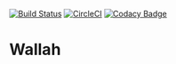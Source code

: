 [![Build Status](https://travis-ci.org/Crazy-Marvin/Wallah.svg?branch=master)](https://travis-ci.org/Crazy-Marvin/Wallah)
[![CircleCI](https://circleci.com/gh/Crazy-Marvin/Wallah.svg?style=svg)](https://circleci.com/gh/Crazy-Marvin/Wallah)
[![Codacy Badge](https://api.codacy.com/project/badge/Grade/c7f504e7792740898ad0476ed71c277a)](https://www.codacy.com/app/CrazyMarvin/Wallah?utm_source=github.com&amp;utm_medium=referral&amp;utm_content=Crazy-Marvin/Wallah&amp;utm_campaign=Badge_Grade)

# Wallah

